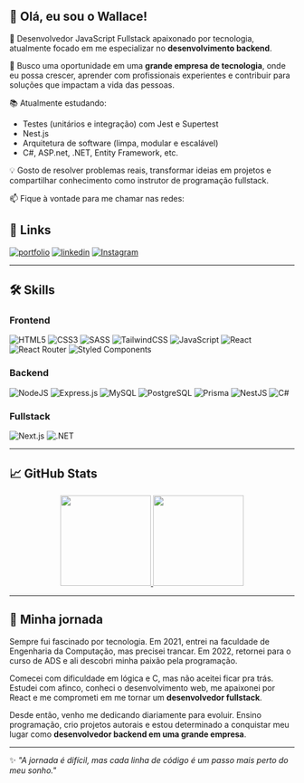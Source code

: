 ## 👋 Olá, eu sou o Wallace!

🧠 Desenvolvedor JavaScript Fullstack apaixonado por tecnologia, atualmente focado em me especializar no **desenvolvimento backend**.

🚀 Busco uma oportunidade em uma **grande empresa de tecnologia**, onde eu possa crescer, aprender com profissionais experientes e contribuir para soluções que impactam a vida das pessoas.

📚 Atualmente estudando:
- Testes (unitários e integração) com Jest e Supertest
- Nest.js
- Arquitetura de software (limpa, modular e escalável)
- C#, ASP.net, .NET, Entity Framework, etc.

💡 Gosto de resolver problemas reais, transformar ideias em projetos e compartilhar conhecimento como instrutor de programação fullstack.

📫 Fique à vontade para me chamar nas redes:

## 🔗 Links
[![portfolio](https://img.shields.io/badge/my_portfolio-000?style=for-the-badge&logo=ko-fi&logoColor=white)](https://wallacevieira.dev/)
[![linkedin](https://img.shields.io/badge/linkedin-0A66C2?style=for-the-badge&logo=linkedin&logoColor=white)](https://www.linkedin.com/in/wallace-dev/)
[![Instagram](https://img.shields.io/badge/Instagram-%23E4405F.svg?style=for-the-badge&logo=Instagram&logoColor=white)](https://www.instagram.com/wallace027dev/)

---

## 🛠 Skills

### Frontend
![HTML5](https://img.shields.io/badge/html5-%23E34F26.svg?style=for-the-badge&logo=html5&logoColor=white)
![CSS3](https://img.shields.io/badge/css3-%231572B6.svg?style=for-the-badge&logo=css3&logoColor=white)
![SASS](https://img.shields.io/badge/SASS-hotpink.svg?style=for-the-badge&logo=SASS&logoColor=white)
![TailwindCSS](https://img.shields.io/badge/tailwindcss-%2338B2AC.svg?style=for-the-badge&logo=tailwind-css&logoColor=white)
![JavaScript](https://img.shields.io/badge/javascript-%23323330.svg?style=for-the-badge&logo=javascript&logoColor=%23F7DF1E)
![React](https://img.shields.io/badge/react-%2320232a.svg?style=for-the-badge&logo=react&logoColor=%2361DAFB)
![React Router](https://img.shields.io/badge/React_Router-CA4245?style=for-the-badge&logo=react-router&logoColor=white)
![Styled Components](https://img.shields.io/badge/styled--components-DB7093?style=for-the-badge&logo=styled-components&logoColor=white)

### Backend
![NodeJS](https://img.shields.io/badge/node.js-6DA55F?style=for-the-badge&logo=node.js&logoColor=white)
![Express.js](https://img.shields.io/badge/express.js-%23404d59.svg?style=for-the-badge&logo=express&logoColor=%2361DAFB)
![MySQL](https://img.shields.io/badge/mysql-%2300f.svg?style=for-the-badge&logo=mysql&logoColor=white)
![PostgreSQL](https://img.shields.io/badge/postgresql-316192.svg?style=for-the-badge&logo=postgresql&logoColor=white)
![Prisma](https://img.shields.io/badge/prisma-3982CE?style=for-the-badge&logo=prisma&logoColor=white)
![NestJS](https://img.shields.io/badge/nestjs-E0234E.svg?style=for-the-badge&logo=nestjs&logoColor=white) 
![C#](https://img.shields.io/badge/C%23-239120.svg?style=for-the-badge&logo=c-sharp&logoColor=white) 

### Fullstack
![Next.js](https://img.shields.io/badge/Next.js-000000?style=for-the-badge&logo=next.js&logoColor=white) 
![.NET](https://img.shields.io/badge/.NET-512BD4.svg?style=for-the-badge&logo=dotnet&logoColor=white) 

---

## 📈 GitHub Stats

<div align="center">
  <a href="https://github.com/wallace027dev">
    <img height="160em" src="https://github-readme-stats.vercel.app/api?username=wallace027dev&show_icons=true&theme=tokyonight&include_all_commits=true&count_private=true"/>
    <img height="160em" src="https://github-readme-stats.vercel.app/api/top-langs/?username=wallace027dev&theme=tokyonight"/>
  </a>
</div>

---

## 🧭 Minha jornada

Sempre fui fascinado por tecnologia. Em 2021, entrei na faculdade de Engenharia da Computação, mas precisei trancar. Em 2022, retornei para o curso de ADS e ali descobri minha paixão pela programação.

Comecei com dificuldade em lógica e C, mas não aceitei ficar pra trás. Estudei com afinco, conheci o desenvolvimento web, me apaixonei por React e me comprometi em me tornar um **desenvolvedor fullstack**.

Desde então, venho me dedicando diariamente para evoluir. Ensino programação, crio projetos autorais e estou determinado a conquistar meu lugar como **desenvolvedor backend em uma grande empresa**.

---

✨ *"A jornada é difícil, mas cada linha de código é um passo mais perto do meu sonho."*
